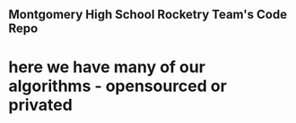 ## Montgomery High School Rocketry Team's Code Repo

# here we have many of our algorithms - opensourced or privated

